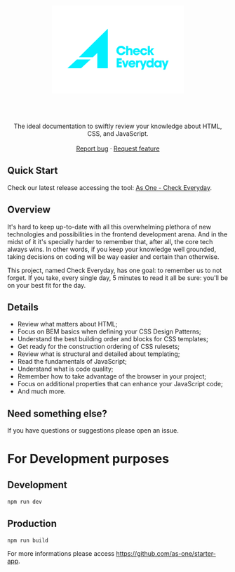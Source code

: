 <br>
<br>

<p align="center">
  <a href="https://github.com/as-one/starter-app">
    <img src="https://raw.githubusercontent.com/as-one/check-everyday/master/logo-check-everyday.png" alt="As One - Check Everyday" width="300" height="200">
  </a>
</p>

<br>
<br>

<p align="center">
  The ideal documentation to swiftly review your knowledge about HTML, CSS, and JavaScript.
  <br>
  <br>
  <a href="https://github.com/as-one/check-everyday/issues/new">Report bug</a>
  ·
  <a href="https://github.com/as-one/check-everyday/issues/new">Request feature</a>
</p>

## Quick Start

Check our latest release accessing the tool: <a href="https://as-one.github.io/check-everyday/">As One - Check Everyday</a>.

## Overview

It's hard to keep up-to-date with all this overwhelming plethora of new technologies and possibilities in the frontend development arena. And in the midst of it it's specially harder to remember that, after all, the core tech always wins. In other words, if you keep your knowledge well grounded, taking decisions on coding will be way easier and certain than otherwise.

This project, named Check Everyday, has one goal: to remember us to not forget. If you take, every single day, 5 minutes to read it all be sure: you'll be on your best fit for the day. 

## Details

- Review what matters about HTML;
- Focus on BEM basics when defining your CSS Design Patterns;
- Understand the best building order and blocks for CSS templates;
- Get ready for the construction ordering of CSS rulesets;
- Review what is structural and detailed about templating;
- Read the fundamentals of JavaScript;
- Understand what is code quality;
- Remember how to take advantage of the browser in your project;
- Focus on additional properties that can enhance your JavaScript code;
- And much more.

## Need something else?

If you have questions or suggestions please open an issue.

# For Development purposes

## Development

```
npm run dev
```

## Production

```
npm run build
```

For more informations please access https://github.com/as-one/starter-app.
